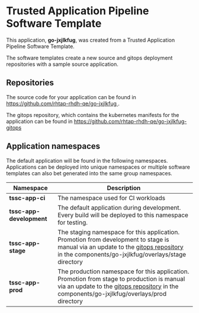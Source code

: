 # Trusted Application Pipeline Software Template

This application, **go-jxjlkfug**, was created from a Trusted Application Pipeline Software Template.

The software templates create a new source and gitops deployment repositories with a sample source application. 

## Repositories

The source code for your application can be found in [https://github.com/rhtap-rhdh-qe/go-jxjlkfug ](https://github.com/rhtap-rhdh-qe/go-jxjlkfug ).
 
The gitops repository, which contains the kubernetes manifests for the application can be found in 
[https://github.com/rhtap-rhdh-qe/go-jxjlkfug-gitops ](https://github.com/rhtap-rhdh-qe/go-jxjlkfug-gitops ) 

## Application namespaces 

The default application will be found in the following namespaces. Applications can be deployed into unique namespaces or multiple software templates can also bet generated into the same group namespaces.  

|  Namespace   |  Description   |  
| -------- | -------- |
| **tssc-app-ci** | The namespace used for CI workloads |
| **tssc-app-development** | The default application during development. Every build will be deployed to this namespace for testing. |
| **tssc-app-stage** | The staging namespace for this application. Promotion from development to stage is manual via an update to the [gitops repository](https://github.com/rhtap-rhdh-qe/go-jxjlkfug-gitops ) in the components/go-jxjlkfug/overlays/stage directory |
| **tssc-app-prod** | The production namespace for this application. Promotion from stage to production is manual via an update to the [gitops repository](https://github.com/rhtap-rhdh-qe/go-jxjlkfug-gitops ) in the components/go-jxjlkfug/overlays/prod directory |